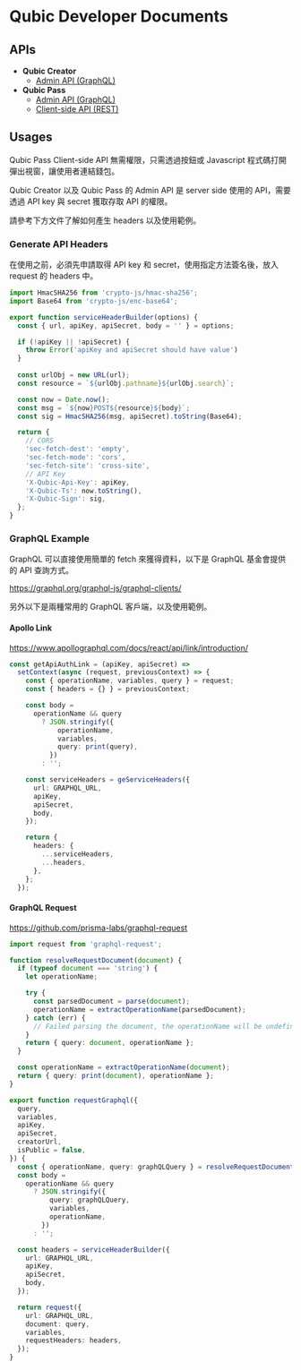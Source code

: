 # Qubic Developer Documents


## APIs

* **Qubic Creator**
  * [Admin API (GraphQL)](./creator/README.md#qubic-creator-admin-api)
* **Qubic Pass**
  * [Admin API (GraphQL)](./pass/README.md#qubic-pass-admin-api)
  * [Client-side API (REST)](./pass/README.md#qubic-pass-client-api)


## Usages

Qubic Pass Client-side API 無需權限，只需透過按鈕或 Javascript 程式碼打開彈出視窗，讓使用者連結錢包。

Qubic Creator 以及 Qubic Pass 的 Admin API 是 server side 使用的 API，需要透過 API key 與 secret 獲取存取 API 的權限。

請參考下方文件了解如何產生 headers 以及使用範例。


### Generate API Headers <a id="headers" />

在使用之前，必須先申請取得 API key 和 secret，使用指定方法簽名後，放入 request 的 headers 中。

```ts
import HmacSHA256 from 'crypto-js/hmac-sha256';
import Base64 from 'crypto-js/enc-base64';

export function serviceHeaderBuilder(options) {
  const { url, apiKey, apiSecret, body = '' } = options;

  if (!apiKey || !apiSecret) {
    throw Error('apiKey and apiSecret should have value')
  }
  
  const urlObj = new URL(url);
  const resource = `${urlObj.pathname}${urlObj.search}`;

  const now = Date.now();
  const msg = `${now}POST${resource}${body}`;
  const sig = HmacSHA256(msg, apiSecret).toString(Base64);

  return {
    // CORS
    'sec-fetch-dest': 'empty',
    'sec-fetch-mode': 'cors',
    'sec-fetch-site': 'cross-site',
    // API Key
    'X-Qubic-Api-Key': apiKey,
    'X-Qubic-Ts': now.toString(),
    'X-Qubic-Sign': sig,
  };
}
```


### GraphQL Example

GraphQL 可以直接使用簡單的 fetch 來獲得資料，以下是 GraphQL 基金會提供的 API 查詢方式。

https://graphql.org/graphql-js/graphql-clients/

另外以下是兩種常用的 GraphQL 客戶端，以及使用範例。


#### Apollo Link

https://www.apollographql.com/docs/react/api/link/introduction/

```ts
const getApiAuthLink = (apiKey, apiSecret) =>
  setContext(async (request, previousContext) => {
    const { operationName, variables, query } = request;
    const { headers = {} } = previousContext;

    const body =
      operationName && query
        ? JSON.stringify({
            operationName,
            variables,
            query: print(query),
          })
        : '';

    const serviceHeaders = geServiceHeaders({
      url: GRAPHQL_URL,
      apiKey,
      apiSecret,
      body,
    });

    return {
      headers: {
        ...serviceHeaders,
        ...headers,
      },
    };
  });
```


#### GraphQL Request

https://github.com/prisma-labs/graphql-request

```ts
import request from 'graphql-request';

function resolveRequestDocument(document) {
  if (typeof document === 'string') {
    let operationName;

    try {
      const parsedDocument = parse(document);
      operationName = extractOperationName(parsedDocument);
    } catch (err) {
      // Failed parsing the document, the operationName will be undefined
    }
    return { query: document, operationName };
  }

  const operationName = extractOperationName(document);
  return { query: print(document), operationName };
}

export function requestGraphql({
  query,
  variables,
  apiKey,
  apiSecret,
  creatorUrl,
  isPublic = false,
}) {
  const { operationName, query: graphQLQuery } = resolveRequestDocument(graphQLQuery);
  const body =
    operationName && query
      ? JSON.stringify({
          query: graphQLQuery,
          variables,
          operationName,
        })
      : '';

  const headers = serviceHeaderBuilder({
    url: GRAPHQL_URL,
    apiKey,
    apiSecret,
    body,
  });

  return request({
    url: GRAPHQL_URL,
    document: query,
    variables,
    requestHeaders: headers,
  });
}
```

